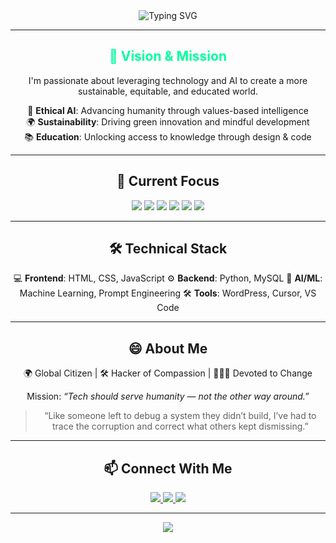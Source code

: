 <div align="center">
  <img src="https://readme-typing-svg.herokuapp.com?font=Fira+Code&weight=500&size=40&pause=1000&color=00FF9D&center=true&vCenter=true&random=false&width=600&height=100&lines=Hi%2C+I'm+MsTimaj;Technology+for+Humanity;Building+a+Better+Future" alt="Typing SVG" />
</div>

---

<h2 align="center" style="color:#00FF9D;">🌟 Vision & Mission</h2>

<p align="center">
  I'm passionate about leveraging technology and AI to create a more sustainable, equitable, and educated world.
</p>

<div align="center">
  
  🧠 <strong>Ethical AI</strong>: Advancing humanity through values-based intelligence  
  🌍 <strong>Sustainability</strong>: Driving green innovation and mindful development  
  📚 <strong>Education</strong>: Unlocking access to knowledge through design & code  

</div>

---

<h2 align="center">🚀 Current Focus</h2>

<p align="center">
  <img src="https://img.shields.io/badge/HTML5-0A0A0F?style=for-the-badge&logo=html5&logoColor=00FF9D" />
  <img src="https://img.shields.io/badge/CSS3-0A0A0F?style=for-the-badge&logo=css3&logoColor=00FF9D" />
  <img src="https://img.shields.io/badge/JavaScript-0A0A0F?style=for-the-badge&logo=javascript&logoColor=00FF9D" />
  <img src="https://img.shields.io/badge/Python-0A0A0F?style=for-the-badge&logo=python&logoColor=00FF9D" />
  <img src="https://img.shields.io/badge/MySQL-0A0A0F?style=for-the-badge&logo=mysql&logoColor=00FF9D" />
  <img src="https://img.shields.io/badge/AI-0A0A0F?style=for-the-badge&logo=tensorflow&logoColor=00FF9D" />
</p>

---

<h2 align="center">🛠️ Technical Stack</h2>

<p align="center">
  💻 <strong>Frontend</strong>: HTML, CSS, JavaScript  
  ⚙️ <strong>Backend</strong>: Python, MySQL  
  🧠 <strong>AI/ML</strong>: Machine Learning, Prompt Engineering  
  🛠 <strong>Tools</strong>: WordPress, Cursor, VS Code  
</p>

---

<h2 align="center">😄 About Me</h2>

<div align="center">
  <p>🌍 Global Citizen | 🛠 Hacker of Compassion | 👩🏾‍💻 Devoted to Change</p>
  <p>Mission: <em>“Tech should serve humanity — not the other way around.”</em></p>
  <blockquote>
    “Like someone left to debug a system they didn’t build, I’ve had to trace the corruption and correct what others kept dismissing.”
  </blockquote>
</div>

---

<h2 align="center">📫 Connect With Me</h2>

<p align="center">
  <a href="mailto:connect@mstimaj.com">
    <img src="https://img.shields.io/badge/Email-0A0A0F?style=for-the-badge&logo=gmail&logoColor=00FF9D" />
  </a>
  <a href="https://mstimaj.com">
    <img src="https://img.shields.io/badge/Website-0A0A0F?style=for-the-badge&logo=About.me&logoColor=00FF9D" />
  </a>
  <a href="https://linkedin.com/in/mstimaj">
    <img src="https://img.shields.io/badge/LinkedIn-0A0A0F?style=for-the-badge&logo=linkedin&logoColor=00FF9D" />
  </a>
</p>

---

<div align="center">
  <img src="https://readme-typing-svg.herokuapp.com?font=Fira+Code&pause=1000&color=00FF9D&center=true&vCenter=true&width=435&lines=Forward+%E2%86%92+Upward+%E2%86%92+Onward+%E2%86%92+Mstimaj" />
</div>


